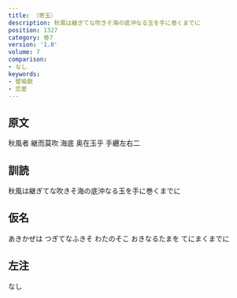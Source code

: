 ```yaml
---
title: （寄玉）
description: 秋風は継ぎてな吹きそ海の底沖なる玉を手に巻くまでに
position: 1327
category: 巻7
version: '1.0'
volume: 7
comparison:
- なし
keywords:
- 譬喩歌
- 恋愛
---
```


## 原文

秋風者 継而莫吹 海底 奥在玉乎 手纒左右二

## 訓読

秋風は継ぎてな吹きそ海の底沖なる玉を手に巻くまでに

## 仮名

あきかぜは つぎてなふきそ わたのそこ おきなるたまを てにまくまでに

## 左注

なし
